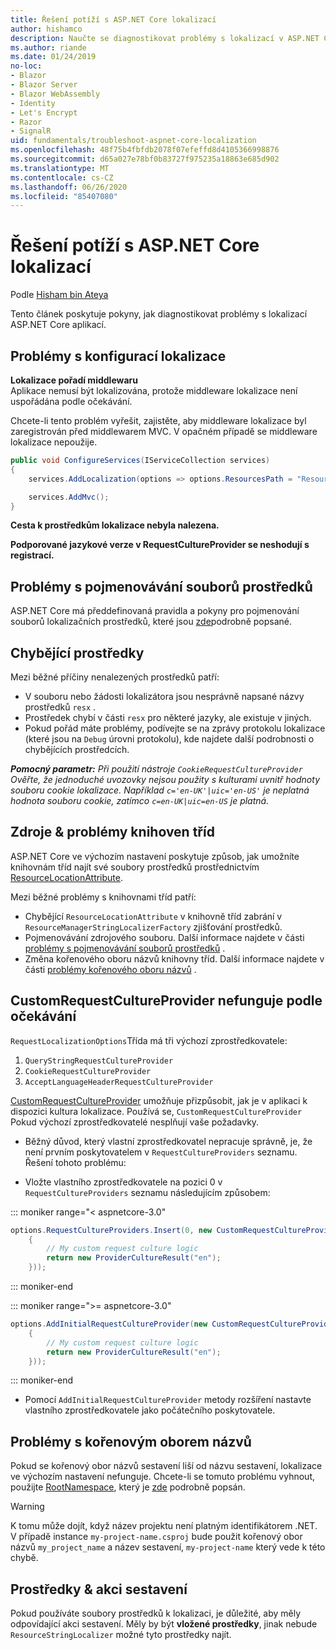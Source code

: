 ```yaml
---
title: Řešení potíží s ASP.NET Core lokalizací
author: hishamco
description: Naučte se diagnostikovat problémy s lokalizací v ASP.NET Corech aplikacích.
ms.author: riande
ms.date: 01/24/2019
no-loc:
- Blazor
- Blazor Server
- Blazor WebAssembly
- Identity
- Let's Encrypt
- Razor
- SignalR
uid: fundamentals/troubleshoot-aspnet-core-localization
ms.openlocfilehash: 48f75b4fbfdb2078f07efeffd8d4105366998876
ms.sourcegitcommit: d65a027e78bf0b83727f975235a18863e685d902
ms.translationtype: MT
ms.contentlocale: cs-CZ
ms.lasthandoff: 06/26/2020
ms.locfileid: "85407080"
---
```

# <a name="troubleshoot-aspnet-core-localization"></a>Řešení potíží s ASP.NET Core lokalizací

Podle [Hisham bin Ateya](https://github.com/hishamco)

Tento článek poskytuje pokyny, jak diagnostikovat problémy s lokalizací ASP.NET Core aplikací.

## <a name="localization-configuration-issues"></a>Problémy s konfigurací lokalizace

**Lokalizace pořadí middlewaru**  
Aplikace nemusí být lokalizována, protože middleware lokalizace není uspořádána podle očekávání.

Chcete-li tento problém vyřešit, zajistěte, aby middleware lokalizace byl zaregistrován před middlewarem MVC. V opačném případě se middleware lokalizace nepoužije.

```csharp
public void ConfigureServices(IServiceCollection services)
{
    services.AddLocalization(options => options.ResourcesPath = "Resources");

    services.AddMvc();
}
```

**Cesta k prostředkům lokalizace nebyla nalezena.**

**Podporované jazykové verze v RequestCultureProvider se neshodují s registrací.**  

## <a name="resource-file-naming-issues"></a>Problémy s pojmenovávání souborů prostředků

ASP.NET Core má předdefinovaná pravidla a pokyny pro pojmenování souborů lokalizačních prostředků, které jsou [zde](xref:fundamentals/localization?view=aspnetcore-2.2#resource-file-naming)podrobně popsané.

## <a name="missing-resources"></a>Chybějící prostředky

Mezi běžné příčiny nenalezených prostředků patří:

- V souboru nebo žádosti lokalizátora jsou nesprávně napsané názvy prostředků `resx` .
- Prostředek chybí v části `resx` pro některé jazyky, ale existuje v jiných.
- Pokud pořád máte problémy, podívejte se na zprávy protokolu lokalizace (které jsou na `Debug` úrovni protokolu), kde najdete další podrobnosti o chybějících prostředcích.

_**Pomocný parametr:** Při použití nástroje `CookieRequestCultureProvider` Ověřte, že jednoduché uvozovky nejsou použity s kulturami uvnitř hodnoty souboru cookie lokalizace. Například `c='en-UK'|uic='en-US'` je neplatná hodnota souboru cookie, zatímco `c=en-UK|uic=en-US` je platná._

## <a name="resources--class-libraries-issues"></a>Zdroje & problémy knihoven tříd

ASP.NET Core ve výchozím nastavení poskytuje způsob, jak umožníte knihovnám tříd najít své soubory prostředků prostřednictvím [ResourceLocationAttribute](/dotnet/api/microsoft.extensions.localization.resourcelocationattribute?view=aspnetcore-2.1).

Mezi běžné problémy s knihovnami tříd patří:
- Chybějící `ResourceLocationAttribute` v knihovně tříd zabrání v `ResourceManagerStringLocalizerFactory` zjišťování prostředků.
- Pojmenovávání zdrojového souboru. Další informace najdete v části [problémy s pojmenovávání souborů prostředků](#resource-file-naming-issues) .
- Změna kořenového oboru názvů knihovny tříd. Další informace najdete v části [problémy kořenového oboru názvů](#root-namespace-issues) .

## <a name="customrequestcultureprovider-doesnt-work-as-expected"></a>CustomRequestCultureProvider nefunguje podle očekávání

`RequestLocalizationOptions`Třída má tři výchozí zprostředkovatele:

1. `QueryStringRequestCultureProvider`
2. `CookieRequestCultureProvider`
3. `AcceptLanguageHeaderRequestCultureProvider`

[CustomRequestCultureProvider](/dotnet/api/microsoft.aspnetcore.localization.customrequestcultureprovider?view=aspnetcore-2.1) umožňuje přizpůsobit, jak je v aplikaci k dispozici kultura lokalizace. Používá se, `CustomRequestCultureProvider` Pokud výchozí zprostředkovatelé nesplňují vaše požadavky.

- Běžný důvod, který vlastní zprostředkovatel nepracuje správně, je, že není prvním poskytovatelem v `RequestCultureProviders` seznamu. Řešení tohoto problému:

- Vložte vlastního zprostředkovatele na pozici 0 v `RequestCultureProviders` seznamu následujícím způsobem:

::: moniker range="< aspnetcore-3.0"
```csharp
options.RequestCultureProviders.Insert(0, new CustomRequestCultureProvider(async context =>
    {
        // My custom request culture logic
        return new ProviderCultureResult("en");
    }));
```
::: moniker-end

::: moniker range=">= aspnetcore-3.0"
```csharp
options.AddInitialRequestCultureProvider(new CustomRequestCultureProvider(async context =>
    {
        // My custom request culture logic
        return new ProviderCultureResult("en");
    }));
```
::: moniker-end

- Pomocí `AddInitialRequestCultureProvider` metody rozšíření nastavte vlastního zprostředkovatele jako počátečního poskytovatele.

## <a name="root-namespace-issues"></a>Problémy s kořenovým oborem názvů

Pokud se kořenový obor názvů sestavení liší od názvu sestavení, lokalizace ve výchozím nastavení nefunguje. Chcete-li se tomuto problému vyhnout, použijte [RootNamespace](/dotnet/api/microsoft.extensions.localization.rootnamespaceattribute?view=aspnetcore-2.1), který je [zde](xref:fundamentals/localization?view=aspnetcore-2.2#resource-file-naming) podrobně popsán.

> [!WARNING]
> K tomu může dojít, když název projektu není platným identifikátorem .NET. V případě instance `my-project-name.csproj` bude použit kořenový obor názvů `my_project_name` a název sestavení, `my-project-name` který vede k této chybě. 

## <a name="resources--build-action"></a>Prostředky & akci sestavení

Pokud používáte soubory prostředků k lokalizaci, je důležité, aby měly odpovídající akci sestavení. Měly by být **vložené prostředky**, jinak nebude `ResourceStringLocalizer` možné tyto prostředky najít.
